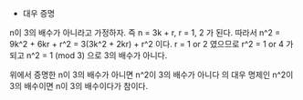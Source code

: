 
- 대우 증명

n이 3의 배수가 아니라고 가정하자.
즉 n = 3k + r, r = 1, 2 가 된다.
따라서 n^2 = 9k^2 + 6kr + r^2 = 3(3k^2 + 2kr) + r^2 이다.
r = 1 or 2 였으므로 r^2 = 1 or 4 가 되고
n^2 = 1 (mod 3) 으로 3의 배수가 아니다.

위에서 증명한 n이 3의 배수가 아니면 n^2이 3의 배수가 아니다 의 대우 명제인
n^2이 3의 배수이면 n이 3의 배수이다가 참이다.